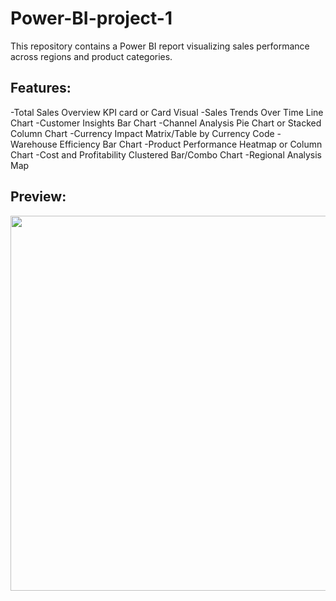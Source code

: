 # Power-BI-project-1

This repository contains a Power BI report visualizing sales performance across regions and product categories.

## Features:
-Total Sales Overview	KPI card or Card Visual
-Sales Trends Over Time	Line Chart 
-Customer Insights	Bar Chart 
-Channel Analysis	Pie Chart or Stacked Column Chart
-Currency Impact	Matrix/Table by Currency Code
-Warehouse Efficiency	Bar Chart 
-Product Performance	Heatmap or Column Chart
-Cost and Profitability	Clustered Bar/Combo Chart 
-Regional Analysis	Map

## Preview:
<img src="https://github.com/user-attachments/assets/b95886ff-5c08-4736-8c63-1f041cb7b5b8" width="600"/>


